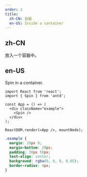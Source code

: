```yaml
---
order: 2
title:
  zh-CN: 容器
  en-US: Inside a container
---
```


## zh-CN

放入一个容器中。

## en-US

Spin in a container.

```tsx
import React from 'react';
import { Spin } from 'antd';

const App = () => (
  <div className="example">
    <Spin />
  </div>
);

ReactDOM.render(<App />, mountNode);
```

```css
.example {
  margin: 20px 0;
  margin-bottom: 20px;
  padding: 30px 50px;
  text-align: center;
  background: rgba(0, 0, 0, 0.05);
  border-radius: 4px;
}
```

<style>
  .example {
    background: rgba(255,255,255,0.08);
  }
</style>
